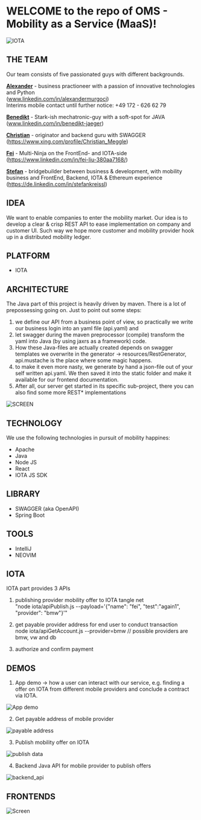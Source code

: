 # WELCOME to the repo of OMS - Mobility as a Service (MaaS)!   

![IOTA](https://upload.wikimedia.org/wikipedia/commons/thumb/a/ad/Iota_logo.png/320px-Iota_logo.png)

## THE TEAM

Our team consists of five passionated guys with different backgrounds.

**[Alexander](https://github.com/fraggler)** - business practioneer with a passion of innovative technologies and Python   
(www.linkedin.com/in/alexandermurgoci)    
Interims mobile contact until further notice: +49 172 - 626 62 79

**[Benedikt](https://github.com/)** - Stark-ish mechatronic-guy with a soft-spot for JAVA
(www.linkedin.com/in/benedikt-jaeger)   

**[Christian](https://github.com/prunkton)** - originator and backend guru with SWAGGER   
(https://www.xing.com/profile/Christian_Meggle)

**[Fei](https://github.com/geastwood)** - Multi-Ninja on the FrontEnd- and IOTA-side   
(https://www.linkedin.com/in/fei-liu-380aa7168/)

**[Stefan](https://github.com/stefankreissl)** - bridgebuilder between business & development, with mobility business and FrontEnd, Backend, IOTA & Ethereum experience (https://de.linkedin.com/in/stefankreissl)


## IDEA
We want to enable companies to enter the mobility market. Our idea is to develop a clear & crisp REST API to ease implementation on company and customer UI. Such way we hope more customer and mobility provider hook up in a distributed mobility ledger.

## PLATFORM
- IOTA

## ARCHITECTURE

The Java part of this project is heavily driven by maven. There is a lot of prepossessing going on. Just to point out some steps:
1. we define our API from a business point of view, so practically we write our business login into an yaml file (api.yaml) and
2. let swagger during the maven preprocessor (compile) transform the yaml into Java (by using jaxrs as a framework) code.
3. How these Java-files are actually created depends on swagger templates we overwrite in the generator -> resources/RestGenerator, api.mustache is the place where some magic happens.
4. to make it even more nasty, we generate by hand a json-file out of your self written api.yaml. We then saved it into the static folder and make it available for our frontend documentation.
5. After all, our server get started in its specific sub-project, there you can also find some more REST* implementations

![SCREEN](https://github.com/blockchained-mobility-hack/MaaS/blob/htdocs/OMS_architecture.png)

## TECHNOLOGY
We use the following technologies in pursuit of mobility happines:

 - Apache
 - Java
 - Node JS
 - React
 - IOTA JS SDK

## LIBRARY

 - SWAGGER (aka OpenAPI)
 - Spring Boot
 
## TOOLS

 - IntelliJ
 - NEOVIM
 
 ## IOTA

IOTA part provides 3 APIs

1. publishing provider mobility offer to IOTA tangle net   
"node iota/apiPublish.js --payload='{"name": "fei", "test":"again1", "provider": "bmw"}'"   

2. get payable provider address for end user to conduct transaction    
node iota/apiGetAccount.js --provider=bmw // possible providers are bmw, vw and db 

3. authorize and confirm payment

## DEMOS

1. App demo -> how a user can interact with our service, e.g. finding a offer
   on IOTA from different mobile providers and conclude a contract via IOTA.

![App demo](assets/app_demo.gif "App Demos")

2. Get payable address of mobile provider

![payable address](assets/get_payable_address_of_bmw.gif "Payable address")

3. Publish mobility offer on IOTA

![publish data](assets/publish_data_on_iota.gif "publish data on IOTA")

4. Backend Java API for mobile provider to publish offers

![backend_api](assets/swagger_be_api.png "Backend API in JAVA")


## FRONTENDS

![Screen](https://github.com/blockchained-mobility-hack/MaaS/blob/htdocs/screen_website.PNG)
